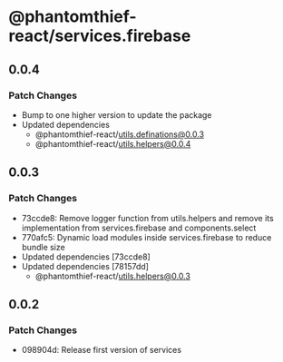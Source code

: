 # @phantomthief-react/services.firebase

## 0.0.4

### Patch Changes

- Bump to one higher version to update the package
- Updated dependencies
  - @phantomthief-react/utils.definations@0.0.3
  - @phantomthief-react/utils.helpers@0.0.4

## 0.0.3

### Patch Changes

- 73ccde8: Remove logger function from utils.helpers and remove its implementation from services.firebase and components.select
- 770afc5: Dynamic load modules inside services.firebase to reduce bundle size
- Updated dependencies [73ccde8]
- Updated dependencies [78157dd]
  - @phantomthief-react/utils.helpers@0.0.3

## 0.0.2

### Patch Changes

- 098904d: Release first version of services
